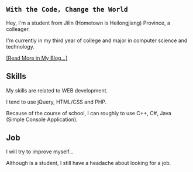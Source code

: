 `With the Code, Change the World`
------
Hey, I'm a student from Jilin (Hometown is Heilongjiang) Province, a colleager.

I'm currently in my third year of college and major in computer science and technology.

<a href="https://shangjixin.com/about.html" target="_blank">[Read More in My Blog...]</a>

## Skills
My skills are related to WEB development.

I tend to use jQuery, HTML/CSS and PHP.

Because of the course of school, I can roughly to use C++, C#, Java (Simple Console Application).

## Job
I will try to improve myself...

Although is a student, I still have a headache about looking for a job.

<!--
**ShangJixin/ShangJixin** is a ✨ _special_ ✨ repository because its `README.md` (this file) appears on your GitHub profile.

Here are some ideas to get you started:

- 🔭 I’m currently working on ...
- 🌱 I’m currently learning ...
- 👯 I’m looking to collaborate on ...
- 🤔 I’m looking for help with ...
- 💬 Ask me about ...
- 📫 How to reach me: ...
- 😄 Pronouns: ...
- ⚡ Fun fact: ...
-->
